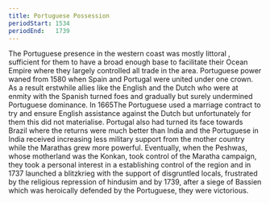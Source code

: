 ```yaml
---
title: Portuguese Possession
periodStart: 1534
periodEnd:   1739
---
```


The Portuguese presence in the western coast was mostly littoral , sufficient
for them to have a broad enough base to facilitate their Ocean Empire where they
largely controlled all trade in the area. Portuguese power waned from 1580 when
Spain and Portugal were united under one crown. As a result erstwhile allies
like the English and the Dutch who were at enmity with the Spanish turned foes
and gradually but surely undermined Portuguese dominance. In 1665The Portuguese
used a marriage contract to try and ensure English assistance against the Dutch
but unfortunately for them this did not materialise. Portugal also had turned
its face towards Brazil where the returns were much better than India and the
Portuguese in India received increasing less military support from the mother
country while the Marathas grew more powerful. Eventually, when the Peshwas,
whose motherland was the Konkan, took control of the Maratha campaign, they took
a personal interest in a establishing control of the region and in 1737 launched
a blitzkrieg with the support of disgruntled locals, frustrated by the religious
repression of hindusim and by 1739, after a siege of Bassien which was
heroically defended by the Portuguese, they were victorious.


